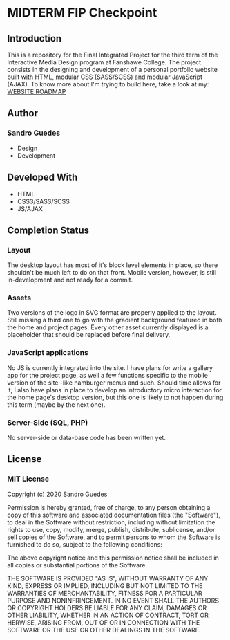# MIDTERM FIP Checkpoint

## Introduction
This is a repository for the Final Integrated Project for the third term of the Interactive Media Design program at Fanshawe College.
The project consists in the designing and development of a personal portfolio website built with HTML, modular CSS (SASS/SCSS) and modular JavaScript (AJAX). To know more about I'm trying to build here, take a look at my: [WEBSITE ROADMAP](https://docs.google.com/document/d/1p99JtoalMNS0GLVIcETt6pV3v1dQenOZLb30loZ-3BA/edit?usp=sharing)

## Author
### Sandro Guedes
* Design
* Development

## Developed With

* HTML
* CSS3/SASS/SCSS
* JS/AJAX

## Completion Status

### Layout
The desktop layout has most of it's block level elements in place, so there shouldn't be much left to do on that front. Mobile version, however, is still in-development and not ready for a commit.

### Assets
Two versions of the logo in SVG format are properly applied to the layout. Still missing a third one to go with the gradient background featured in both the home and project pages.
Every other asset currently displayed is a placeholder that should be replaced before final delivery.

### JavaScript applications
No JS is currently integrated into the site. I have plans for write a gallery app for the project page, as well a few functions specific to the mobile version of the site -like hamburger menus and such. Should time allows for it, I also have plans in place to develop an introductory micro interaction for the home page's desktop version, but this one is likely to not happen during this term (maybe by the next one).

### Server-Side (SQL, PHP)
No server-side or data-base code has been written yet.


## License
### MIT License

Copyright (c) 2020 Sandro Guedes

Permission is hereby granted, free of charge, to any person obtaining a copy of this software and associated documentation files (the "Software"), to deal in the Software without restriction, including without limitation the rights to use, copy, modify, merge, publish, distribute, sublicense, and/or sell copies of the Software, and to permit persons to whom the Software is furnished to do so, subject to the following conditions:

The above copyright notice and this permission notice shall be included in all copies or substantial portions of the Software.

THE SOFTWARE IS PROVIDED "AS IS", WITHOUT WARRANTY OF ANY KIND, EXPRESS OR IMPLIED, INCLUDING BUT NOT LIMITED TO THE WARRANTIES OF MERCHANTABILITY, FITNESS FOR A PARTICULAR PURPOSE AND NONINFRINGEMENT. IN NO EVENT SHALL THE AUTHORS OR COPYRIGHT HOLDERS BE LIABLE FOR ANY CLAIM, DAMAGES OR OTHER LIABILITY, WHETHER IN AN ACTION OF CONTRACT, TORT OR HERWISE, ARISING FROM, OUT OF OR IN CONNECTION WITH THE SOFTWARE OR THE USE OR OTHER DEALINGS IN THE SOFTWARE.
